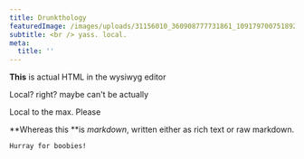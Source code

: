 ```yaml
---
title: Drunkthology
featuredImage: /images/uploads/31156010_360908777731861_109179700751892480_n.gif
subtitle: <br /> yass. local.
meta:
  title: ''
---
```

<p><strong>This</strong> is actual HTML in the wysiwyg editor</p>

Local? right? maybe can't be actually

Local to the max. Please

**Whereas this **is _markdown_, written either as rich text or raw markdown.

```
Hurray for boobies!
```

>

#
